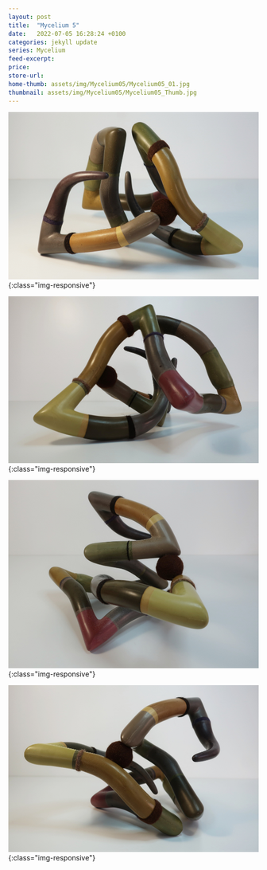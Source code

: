 ```yaml
---
layout: post
title:  "Mycelium 5"
date:   2022-07-05 16:28:24 +0100
categories: jekyll update
series: Mycelium
feed-excerpt:
price:
store-url:
home-thumb: assets/img/Mycelium05/Mycelium05_01.jpg
thumbnail: assets/img/Mycelium05/Mycelium05_Thumb.jpg
---
```

![Mycelium 5 Sculpture](/assets/img/Mycelium05/Mycelium05_01.jpg){:class="img-responsive"}

![Mycelium 5 Sculpture](/assets/img/Mycelium05/Mycelium05_03.jpg){:class="img-responsive"}

![Mycelium 5 Sculpture](/assets/img/Mycelium05/Mycelium05_04.jpg){:class="img-responsive"}

![Mycelium 5 Sculpture](/assets/img/Mycelium05/Mycelium05_05.jpg){:class="img-responsive"}

